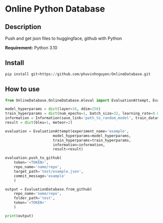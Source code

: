# Online Python Database

## Description

Push and get json files to huggingface, github with Python

**Requirement:** Python 3.10

## Install

```python
pip install git+https://github.com/phuvinhnguyen/OnlineDatabase.git
```

## How to use
```python
from OnlineDatabase.OnlineDatabase.mleval import EvaluationAttempt, EvaluationDatabase, Information

model_hyperparams = dict(layer=16, ddim=256)
train_hyperparams = dict(num_epochs=1, batch_size=32, learning_rate=0.0005)
information = Information(save_link='path_to_random_model', train_dataset='random', description='example')
result = dict(bleu=1, meteor=2)

evaluation = EvaluationAttempt(experiment_name='example',
                      model_hyperparams=model_hyperparams,
                      train_hyperparams=train_hyperparams,
                      information=information,
                      result=result)

evaluation.push_to_github(
    token='<TOKEN>',
    repo_name='name/repo',
    target_path='test/example.json',
    commit_message='example'
    )

output = EvaluationDatabase.from_github(
    repo_name='name/repo',
    folder_path='test',
    token='<TOKEN>'
    )

print(output)
```